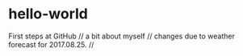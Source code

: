 # hello-world
First steps at GitHub
// a bit about myself
// changes due to weather forecast for 2017.08.25.
//
